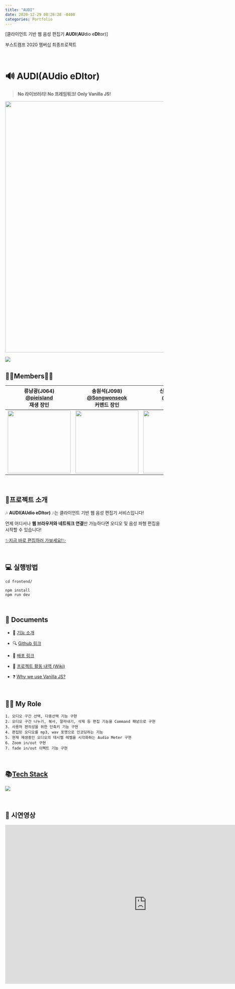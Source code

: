 ```yaml
---
title: "AUDI"
date: 2020-12-29 08:26:28 -0400
categories: Portfolio
---
```

[클라이언트 기반 웹 음성 편집기 **AUDI**(**AU**dio e**DI**tor)]

부스트캠프 2020 멤버십 최종프로젝트



<br> 

# 🔊 AUDI(AUdio eDItor)

> **No 라이브러리! No 프레임워크! Only Vanilla JS!**

<div style="width:100%; display:flex; flex-direction: column; justify-content:center; align-items: center;">
  <img src="https://ifh.cc/g/jF1w7e.png" width=800/>
</div>

​    <img src="https://img.shields.io/badge/typescript-v4.0.2-blue?logo=typescript&logoColor=007ACC" />

## 👩‍💻Members👨‍💻

| 류남광(J064)<br/>[@pieisland](https://github.com/pieisland)<br/>재생 장인 | 송원석(J098)<br/>[@Songwonseok](https://github.com/Songwonseok)<br/>커맨드 장인 | 신우진(J104)<br/> [@wooojini](https://github.com/wooojini)<br/>개발 장인 | 최정은(J206)<br/> [@Jeongeun-Choi](https://github.com/Jeongeun-Choi)<br/>페어프로그래밍 장인 |
| :----------------------------------------------------------: | :----------------------------------------------------------: | :----------------------------------------------------------: | ------------------------------------------------------------ |
| <img src="https://avatars2.githubusercontent.com/u/35261724?s=460&u=514bbf937b4638c75c39ea1c89b13f42241001da&v=4" width=200> | <img src="https://avatars3.githubusercontent.com/u/7006837?s=460&u=5b6e7c433169c0c7b4ca093bfd1dbae6dc998c0b&v=4" width=200> | <img src="https://user-images.githubusercontent.com/32856129/99922657-0bf59700-2d75-11eb-94c0-50df40daffa0.jpg" width=200> | <img src="https://avatars0.githubusercontent.com/u/55783203?s=460&u=20b5c88d7b77a6c81c1272e066ec34943daf0c92&v=4" width=200> |

<br>

## 📢프로젝트 소개

🎶 **AUDI(AUdio eDItor)** 🎶는 클라이언트 기반 웹 음성 편집기 서비스입니다!

언제 어디서나 **웹 브라우저와 네트워크 연결**만 가능하다면 오디오 및 음성 파형 편집을 시작할 수 있습니다!

[✨지금 바로 편집하러 가보세요!✨](http://www.audi-editor.ml/)



<br>



## 💻 실행방법

```
cd frontend/

npm install
npm run dev
```



<br>



## 📄 Documents

- 🎼 [기능 소개](https://www.notion.so/AUDI-52e167692e7944579ddedd90a66d0e53)

- 🔍 [Github 링크](https://github.com/boostcamp-2020/Project14-A-Web-Audio-Editor)

- 🚀 [배포 링크](http://audi-editor.ml)
- 🥝 [프로젝트 활동 내역 (Wiki)](https://github.com/boostcamp-2020/Project14-A-Web-Audio-Editor/wiki)
- ❓ [Why we use Vanilla JS?](https://github.com/boostcamp-2020/Project14-A-Web-Audio-Editor/wiki/Why-we-use-Vanilla-JS%3F)



<br>



## 👨‍💻 My Role

```
1. 오디오 구간 선택, 다중선택 기능 구현
2. 오디오 구간 나누기, 복사, 잘라내기, 삭제 등 편집 기능을 Command 패넡으로 구현
3. 사용자 편의성을 위한 단축키 기능 구현
4. 편집된 오디오를 mp3, wav 포맷으로 인코딩하는 기능
5. 현재 재생중인 오디오의 데시벨 레벨을 시각화하는 Audio Meter 구현
6. Zoom in/out 구현
7. fade in/out 이펙트 기능 구현
```



<br>



## 📚[Tech Stack](https://github.com/boostcamp-2020/Project14-A-Web-Audio-Editor/wiki/Tech-Stack)

![](https://ifh.cc/g/XhfrXP.jpg)

<br>



## 👀 시연영상

<iframe width="900" height="506" src="https://www.youtube.com/embed/KJmMKFirbUs" frameborder="0" allow="accelerometer; autoplay; clipboard-write; encrypted-media; gyroscope; picture-in-picture" allowfullscreen></iframe>

